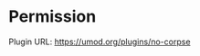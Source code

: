# Permission<a class="float-right notetoggle permission-info fas fa-info-circle text-decor-none" href=""></a>

Plugin URL: https://umod.org/plugins/no-corpse

